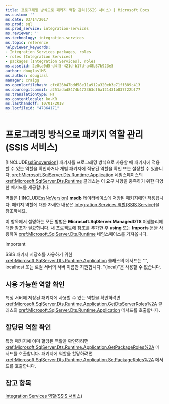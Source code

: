 ```yaml
---
title: 프로그래밍 방식으로 패키지 역할 관리(SSIS 서비스) | Microsoft Docs
ms.custom: ''
ms.date: 03/14/2017
ms.prod: sql
ms.prod_service: integration-services
ms.reviewer: ''
ms.technology: integration-services
ms.topic: reference
helpviewer_keywords:
- Integration Services packages, roles
- roles [Integration Services]
- packages [Integration Services], roles
ms.assetid: 2e0ca0d5-d4f5-421d-b17d-a48b37b923e5
author: douglaslMS
ms.author: douglasl
manager: craigg
ms.openlocfilehash: cfc826b47bdd58e11a912a320eb3e71ff389c413
ms.sourcegitcommit: a251adad8474b477363df6a121431b837f22bf77
ms.translationtype: HT
ms.contentlocale: ko-KR
ms.lasthandoff: 10/01/2018
ms.locfileid: "47864171"
---
```

# <a name="managing-package-roles-programmatically-ssis-service"></a>프로그래밍 방식으로 패키지 역할 관리(SSIS 서비스)
  [!INCLUDE[ssISnoversion](../../includes/ssisnoversion-md.md)] 패키지를 프로그래밍 방식으로 사용할 때 패키지에 적용할 수 있는 역할을 확인하거나 개별 패키지에 적용된 역할을 확인 또는 설정할 수 있습니다. <xref:Microsoft.SqlServer.Dts.Runtime.Application> 네임스페이스의 <xref:Microsoft.SqlServer.Dts.Runtime> 클래스는 이 요구 사항을 충족하기 위한 다양한 메서드를 제공합니다.  
  
 역할은 [!INCLUDE[ssNoVersion](../../includes/ssnoversion-md.md)] **msdb** 데이터베이스에 저장된 패키지에만 적용됩니다. 패키지 역할에 대한 자세한 내용은 [Integration Services 역할&#40;SSIS Service&#41;](../../integration-services/security/integration-services-roles-ssis-service.md)을 참조하세요.  
  
 이 항목에서 설명하는 모든 방법은 **Microsoft.SqlServer.ManagedDTS** 어셈블리에 대한 참조가 필요합니다. 새 프로젝트에 참조를 추가한 후 **using** 또는 **Imports** 문을 사용하여 <xref:Microsoft.SqlServer.Dts.Runtime> 네임스페이스를 가져옵니다.  
  
> [!IMPORTANT]  
>  SSIS 패키지 저장소를 사용하기 위한 <xref:Microsoft.SqlServer.Dts.Runtime.Application> 클래스의 메서드는 ".", localhost 또는 로컬 서버의 서버 이름만 지원합니다. "(local)"은 사용할 수 없습니다.  
  
## <a name="determining-which-roles-are-available"></a>사용 가능한 역할 확인  
 특정 서버에 저장된 패키지에 사용할 수 있는 역할을 확인하려면 <xref:Microsoft.SqlServer.Dts.Runtime.Application.GetDtsServerRoles%2A> 클래스의 <xref:Microsoft.SqlServer.Dts.Runtime.Application> 메서드를 호출합니다.  
  
## <a name="determining-which-roles-are-assigned"></a>할당된 역할 확인  
 특정 패키지에 이미 할당된 역할을 확인하려면 <xref:Microsoft.SqlServer.Dts.Runtime.Application.GetPackageRoles%2A> 메서드를 호출합니다. 패키지에 역할을 할당하려면 <xref:Microsoft.SqlServer.Dts.Runtime.Application.SetPackageRoles%2A> 메서드를 호출합니다.  
  
## <a name="see-also"></a>참고 항목  
 [Integration Services 역할&#40;SSIS 서비스&#41;](../../integration-services/security/integration-services-roles-ssis-service.md)  
  
  
